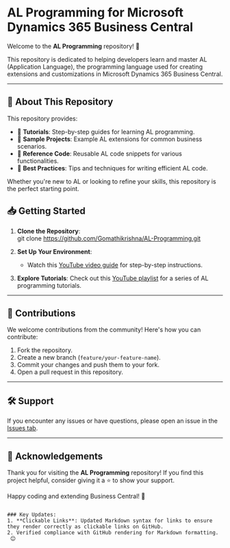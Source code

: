 # AL Programming for Microsoft Dynamics 365 Business Central  

Welcome to the **AL Programming** repository! 🎉  

This repository is dedicated to helping developers learn and master AL (Application Language), the programming language used for creating extensions and customizations in Microsoft Dynamics 365 Business Central.

---

## 🚀 About This Repository  

This repository provides:  
- 📘 **Tutorials**: Step-by-step guides for learning AL programming.  
- 🧩 **Sample Projects**: Example AL extensions for common business scenarios.  
- 📂 **Reference Code**: Reusable AL code snippets for various functionalities.  
- 🔧 **Best Practices**: Tips and techniques for writing efficient AL code.  

Whether you're new to AL or looking to refine your skills, this repository is the perfect starting point.


## 📥 Getting Started  

1. **Clone the Repository**:  
   git clone https://github.com/Gomathikrishna/AL-Programming.git
   

2. **Set Up Your Environment**:  
   - Watch this [YouTube video guide](https://www.youtube.com/watch?v=SFBgjkbywBM&list=PL9FfW__Sm3pLgZkPec1oZs_EdjEt88fjn&index=3&t=42s&pp=iAQB) for step-by-step instructions.  

3. **Explore Tutorials**: Check out this [YouTube playlist](https://www.youtube.com/playlist?list=PL9FfW__Sm3pLIBzfRpeoG7TpVeO22YUq4) for a series of AL programming tutorials.  

---

## 🌟 Contributions  

We welcome contributions from the community! Here's how you can contribute:  

1. Fork the repository.  
2. Create a new branch (`feature/your-feature-name`).  
3. Commit your changes and push them to your fork.  
4. Open a pull request in this repository.  

---

## 🛠️ Support  

If you encounter any issues or have questions, please open an issue in the [Issues tab](https://github.com/Gomathikrishna/AL-Programming/issues).  

---


## 👏 Acknowledgements  

Thank you for visiting the **AL Programming** repository! If you find this project helpful, consider giving it a ⭐ to show your support.  

Happy coding and extending Business Central! 🚀  
```

### Key Updates:
1. **Clickable Links**: Updated Markdown syntax for links to ensure they render correctly as clickable links on GitHub.  
2. Verified compliance with GitHub rendering for Markdown formatting.  
 😊

